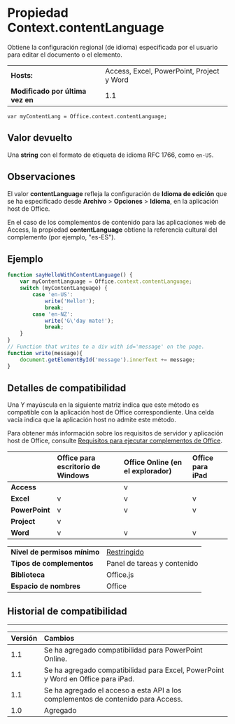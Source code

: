 
# Propiedad Context.contentLanguage
 Obtiene la configuración regional (de idioma) especificada por el usuario para editar el documento o el elemento.

|||
|:-----|:-----|
|**Hosts:**|Access, Excel, PowerPoint, Project y Word|
|**Modificado por última vez en**|1.1|

```
var myContentLang = Office.context.contentLanguage;
```


## Valor devuelto

Una **string** con el formato de etiqueta de idioma RFC 1766, como `en-US`.


## Observaciones

El valor **contentLanguage** refleja la configuración de **Idioma de edición** que se ha especificado desde **Archivo**  >  **Opciones**  >  **Idioma**, en la aplicación host de Office.

En el caso de los complementos de contenido para las aplicaciones web de Access, la propiedad **contentLanguage** obtiene la referencia cultural del complemento (por ejemplo, "es-ES").


## Ejemplo




```js
function sayHelloWithContentLanguage() {
    var myContentLanguage = Office.context.contentLanguage;
    switch (myContentLanguage) {
        case 'en-US':
            write('Hello!');
            break;
        case 'en-NZ':
            write('G\'day mate!');
            break;
    }
}
// Function that writes to a div with id='message' on the page.
function write(message){
    document.getElementById('message').innerText += message; 
}
```




## Detalles de compatibilidad


Una Y mayúscula en la siguiente matriz indica que este método es compatible con la aplicación host de Office correspondiente. Una celda vacía indica que la aplicación host no admite este método.

Para obtener más información sobre los requisitos de servidor y aplicación host de Office, consulte [Requisitos para ejecutar complementos de Office](../../docs/overview/requirements-for-running-office-add-ins.md).

||**Office para escritorio de Windows**|**Office Online (en el explorador)**|**Office para iPad**|
|:-----|:-----|:-----|:-----|
|**Access**||v||
|**Excel**|v|v|v|
|**PowerPoint**|v|v|v|
|**Project**|v|||
|**Word**|v|v|v|

|||
|:-----|:-----|
|**Nivel de permisos mínimo**|[Restringido](../../docs/develop/requesting-permissions-for-api-use-in-content-and-task-pane-add-ins.md)|
|**Tipos de complementos**|Panel de tareas y contenido|
|**Biblioteca**|Office.js|
|**Espacio de nombres**|Office|

## Historial de compatibilidad



****


|**Versión**|**Cambios**|
|:-----|:-----|
|1.1|Se ha agregado compatibilidad para PowerPoint Online.|
|1.1|Se ha agregado compatibilidad para Excel, PowerPoint y Word en Office para iPad.|
|1.1|Se ha agregado el acceso a esta API a los complementos de contenido para Access.|
|1.0|Agregado|
